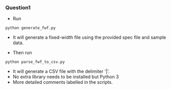 ### Question1
- Run
```
python generate_fwf.py
```
- It will generate a fixed-width file using the provided spec file and sample data.

- Then run 
```
python parse_fwf_to_csv.py
```
- It will generate a CSV file with the delimiter '|'.
- No extra library needs to be installed but Python 3
- More detailed comments labelled in the scripts.